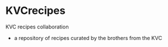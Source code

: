 # KVCrecipes
KVC recipes collaboration
- a repository of recipes curated by the brothers from the KVC
